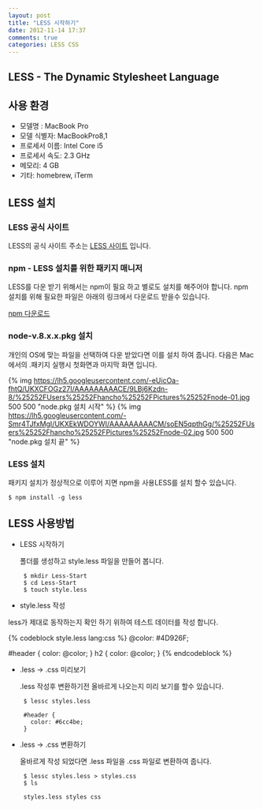 ```yaml
---
layout: post
title: "LESS 시작하기"
date: 2012-11-14 17:37
comments: true
categories: LESS CSS
---
```


## LESS - The Dynamic Stylesheet Language

## 사용 환경

- 모델명    :     MacBook Pro
- 모델 식별자:	  MacBookPro8,1
- 프로세서 이름:   Intel Core i5
- 프로세서 속도:	2.3 GHz
- 메모리:	       4 GB
- 기타: homebrew, iTerm

## LESS 설치

### LESS 공식 사이트

LESS의 공식 사이트 주소는 [LESS 사이트](http://lesscss.org/#usage) 입니다.

### npm - LESS 설치를 위한 패키지 매니저

LESS를 다운 받기 위해서는 npm이 필요 하고 별로도 설치를 해주어야 합니다.
npm 설치를 위해 필요한 파일은 아래의 링크에서 다운로드 받을수 있습니다.

[npm 다운로드](http://nodejs.org/download/)

### node-v.8.x.x.pkg 설치

개인의 OS에 맞는 파일을 선택하여 다운 받았다면 이를 설치 하여 줍니다. 다음은 Mac 에서의
.패키지 실행시 첫화면과 마지막 화면 입니다.

{% img https://lh5.googleusercontent.com/-eUicOa-fhtQ/UKXCFOGz27I/AAAAAAAAACE/9LBj6Kzdn-8/%25252FUsers%25252Fhancho%25252FPictures%25252Fnode-01.jpg 500 500 "node.pkg 설치 시작" %}
{% img https://lh5.googleusercontent.com/-Smr4TJfxMgI/UKXEkWDOYWI/AAAAAAAAACM/soEN5qpthGg/%25252FUsers%25252Fhancho%25252FPictures%25252Fnode-02.jpg 500 500 "node.pkg 설치 끝" %}

### LESS 설치

패키지 설치가 정상적으로 이루어 지면 npm을 사용LESS를 설치 할수 있습니다.

    $ npm install -g less
    
## LESS 사용방법

- LESS 시작하기

    폴더를 생성하고 style.less 파일을 만들어 봅니다.

       $ mkdir Less-Start
       $ cd Less-Start
       $ touch style.less
       
- style.less 작성

less가 제대로 동작하는지 확인 하기 위하여 테스트 데이터를 작성 합니다.

{% codeblock style.less lang:css %}
  @color: #4D926F;

  #header {
    color: @color;
  }
  h2 {
    color: @color;
  }
{% endcodeblock %}

- .less -> .css 미리보기

    .less 작성후 변환하기전 올바르게 나오는지 미리 보기를 할수 있습니다.

       $ lessc styles.less
       
       #header {
         color: #6cc4be;
       }

- .less -> .css 변환하기

    올바르게 작성 되었다면 .less 파일을 .css 파일로 변환하여 줍니다.

	   $ lessc styles.less > styles.css
	   $ ls
	   
	   styles.less styles css
